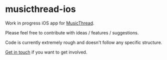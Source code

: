 # musicthread-ios

Work in progress iOS app for [MusicThread](https://musicthread.app).

Please feel free to contribute with ideas / features / suggestions.

Code is currently extremely rough and doesn't follow any specific structure.

[Get in touch](https://brushedtype.co/contact/) if you want to get involved.
